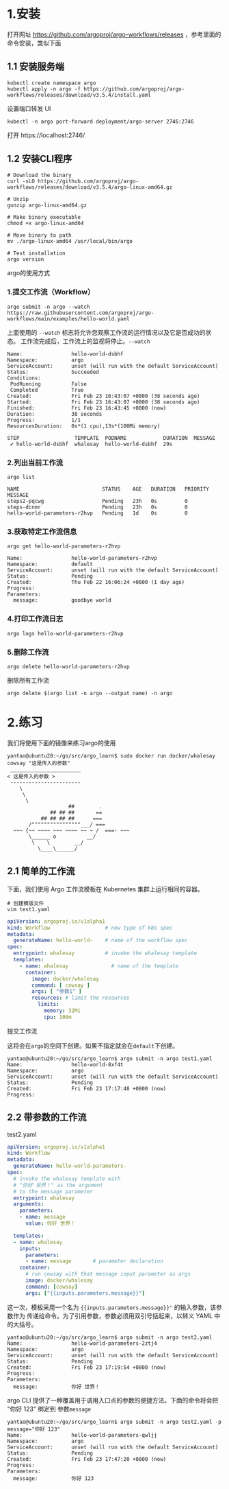 # 1.安装

打开网址  https://github.com/argoproj/argo-workflows/releases  ，参考里面的命令安装，类似下面

## 1.1 安装服务端

```shell
kubectl create namespace argo
kubectl apply -n argo -f https://github.com/argoproj/argo-workflows/releases/download/v3.5.4/install.yaml
```

设置端口转发 UI

```shell
kubectl -n argo port-forward deployment/argo-server 2746:2746
```

打开  https://localhost:2746/



## 1.2 安装CLI程序

```shell
# Download the binary
curl -sLO https://github.com/argoproj/argo-workflows/releases/download/v3.5.4/argo-linux-amd64.gz

# Unzip
gunzip argo-linux-amd64.gz

# Make binary executable
chmod +x argo-linux-amd64

# Move binary to path
mv ./argo-linux-amd64 /usr/local/bin/argo

# Test installation
argo version
```



argo的使用方式

### 1.提交工作流（Workflow）

```shell
argo submit -n argo --watch https://raw.githubusercontent.com/argoproj/argo-workflows/main/examples/hello-world.yaml
```

上面使用的 `--watch` 标志将允许您观察工作流的运行情况以及它是否成功的状态。 工作流完成后，工作流上的监视将停止。`--watch`

```shell
Name:                hello-world-dsbhf
Namespace:           argo
ServiceAccount:      unset (will run with the default ServiceAccount)
Status:              Succeeded
Conditions:          
 PodRunning          False
 Completed           True
Created:             Fri Feb 23 16:43:07 +0800 (38 seconds ago)
Started:             Fri Feb 23 16:43:07 +0800 (38 seconds ago)
Finished:            Fri Feb 23 16:43:45 +0800 (now)
Duration:            38 seconds
Progress:            1/1
ResourcesDuration:   0s*(1 cpu),13s*(100Mi memory)

STEP                  TEMPLATE  PODNAME            DURATION  MESSAGE
 ✔ hello-world-dsbhf  whalesay  hello-world-dsbhf  29s 
```



### 2.列出当前工作流

```shell
argo list
```

```shell
NAME                           STATUS    AGE   DURATION   PRIORITY   MESSAGE
steps2-pqcwg                   Pending   23h   0s         0          
steps-dcnmr                    Pending   23h   0s         0          
hello-world-parameters-r2hvp   Pending   1d    0s         0  
```



### 3.获取特定工作流信息

```shell
argo get hello-world-parameters-r2hvp
```

```shell
Name:                hello-world-parameters-r2hvp
Namespace:           default
ServiceAccount:      unset (will run with the default ServiceAccount)
Status:              Pending
Created:             Thu Feb 22 16:06:24 +0800 (1 day ago)
Progress:            
Parameters:          
  message:           goodbye world

```



### 4.**打印工作流日志**

```shell
argo logs hello-world-parameters-r2hvp
```



### 5.删除工作流

```shell
argo delete hello-world-parameters-r2hvp
```

删除所有工作流

```shell
argo delete $(argo list -n argo --output name) -n argo
```



# 2.练习

我们将使用下面的镜像来练习argo的使用

```shell
yantao@ubuntu20:~/go/src/argo_learn$ sudo docker run docker/whalesay cowsay "这是传入的参数"
 _______________________ 
< 这是传入的参数 >
 ----------------------- 
    \
     \
      \     
                    ##        .            
              ## ## ##       ==            
           ## ## ## ##      ===            
       /""""""""""""""""___/ ===        
  ~~~ {~~ ~~~~ ~~~ ~~~~ ~~ ~ /  ===- ~~~   
       \______ o          __/            
        \    \        __/             
          \____\______/ 
```



## 2.1 简单的工作流

下面，我们使用 Argo 工作流模板在 Kubernetes 集群上运行相同的容器。

```shell
# 创建模版文件
vim test1.yaml
```

```yaml
apiVersion: argoproj.io/v1alpha1
kind: Workflow                  # new type of k8s spec
metadata:
  generateName: hello-world-    # name of the workflow spec
spec:
  entrypoint: whalesay          # invoke the whalesay template
  templates:
    - name: whalesay              # name of the template
      container:
        image: docker/whalesay
        command: [ cowsay ]
        args: [ "参数1" ]
        resources: # limit the resources
          limits:
            memory: 32Mi
            cpu: 100m

```

提交工作流

这将会在`argo`的空间下创建。如果不指定就会在`default`下创建。

```shell
yantao@ubuntu20:~/go/src/argo_learn$ argo submit -n argo test1.yaml 
Name:                hello-world-8xf4t
Namespace:           argo
ServiceAccount:      unset (will run with the default ServiceAccount)
Status:              Pending
Created:             Fri Feb 23 17:17:48 +0800 (now)
Progress: 
```



## 2.2 带参数的工作流

test2.yaml

```yaml
apiVersion: argoproj.io/v1alpha1
kind: Workflow
metadata:
  generateName: hello-world-parameters-
spec:
  # invoke the whalesay template with
  # "你好 世界！" as the argument
  # to the message parameter
  entrypoint: whalesay
  arguments:
    parameters:
    - name: message
      value: 你好 世界！

  templates:
  - name: whalesay
    inputs:
      parameters:
      - name: message       # parameter declaration
    container:
      # run cowsay with that message input parameter as args
      image: docker/whalesay
      command: [cowsay]
      args: ["{{inputs.parameters.message}}"]

```

这一次，模板采用一个名为 `{{inputs.parameters.message}}"` 的输入参数，该参数作为 传递给命令。为了引用参数，参数必须用双引号括起来，以转义 YAML 中的大括号。

```shell
yantao@ubuntu20:~/go/src/argo_learn$ argo submit -n argo test2.yaml 
Name:                hello-world-parameters-2ztj4
Namespace:           argo
ServiceAccount:      unset (will run with the default ServiceAccount)
Status:              Pending
Created:             Fri Feb 23 17:19:54 +0800 (now)
Progress:            
Parameters:          
  message:           你好 世界！
```



argo CLI 提供了一种覆盖用于调用入口点的参数的便捷方法。下面的命令将会把 "你好 123" 绑定到 参数`message`	

```shell
yantao@ubuntu20:~/go/src/argo_learn$ argo submit -n argo test2.yaml -p message="你好 123"
Name:                hello-world-parameters-qwljj
Namespace:           argo
ServiceAccount:      unset (will run with the default ServiceAccount)
Status:              Pending
Created:             Fri Feb 23 17:47:20 +0800 (now)
Progress:            
Parameters:          
  message:           你好 123

```

